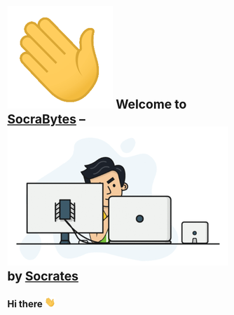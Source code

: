 # ![Waving Hand](assets/Hi.gif) Welcome to [SocraBytes](https://github.com/socrabytes) – ![Developer](assets/developer.gif) by [Socrates](https://socrabytes.github.io/)

## Hi there <img src="assets/Hi.gif" width="5%">

<!--
**socrabytes/socrabytes** is a ✨ _special_ ✨ repository because its `README.md` (this file) appears on your GitHub profile.

Here are some ideas to get you started:

- 🔭 I’m currently working on ...
- 🌱 I’m currently learning ...
- 👯 I’m looking to collaborate on ...
- 🤔 I’m looking for help with ...
- 💬 Ask me about ...
- 📫 How to reach me: ...
- 😄 Pronouns: ...
- ⚡ Fun fact: ...
-->
